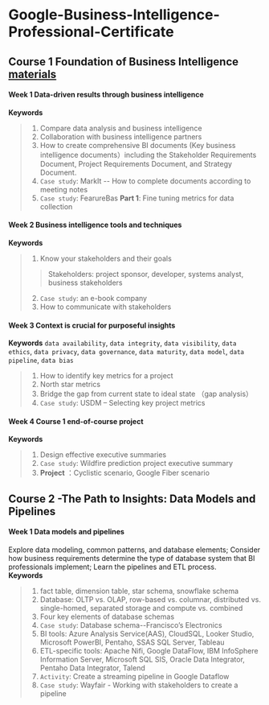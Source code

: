 # Google-Business-Intelligence-Professional-Certificate
## Course 1 Foundation of Business Intelligence [materials](https://github.com/cc59chong/Google-Business-Intelligence-Professional-Certificate/tree/main/Course%201-Foundations%20of%20Business%20Intelligence)
#### Week 1 Data-driven results through business intelligence
**Keywords**
> 1.	Compare data analysis and business intelligence
> 2.	Collaboration with business intelligence partners
> 3.	How to create comprehensive BI documents (Key business intelligence documents）including the Stakeholder Requirements Document, Project Requirements Document, and Strategy Document.
> 4.  `Case study`: MarkIt -- How to complete documents according to meeting notes
> 5.  `Case study`: FearureBas **Part 1**: Fine tuning metrics for data collection
#### Week 2 Business intelligence tools and techniques
**Keywords**
> 1.  Know your stakeholders and their goals
>> Stakeholders: project sponsor, developer, systems analyst, business stakeholders
> 2. `Case study`: an e-book company
> 3.	How to communicate with stakeholders
#### Week 3 Context is crucial for purposeful insights
**Keywords**
`data availability`, `data integrity`, `data visibility`, `data ethics`, `data privacy`, `data governance`, `data maturity`, `data model`, `data pipeline`, `data bias` <br>
> 1.	How to identify key metrics for a project
> 2.	North star metrics
> 3.	Bridge the gap from current state to ideal state （gap analysis）
> 4.	`Case study`: USDM – Selecting key project metrics
#### Week 4 Course 1 end-of-course project
**Keywords**
> 1.	Design effective executive summaries
> 2.  `Case study`: Wildfire prediction project executive summary
> 3.	**Project** ：Cyclistic scenario, Google Fiber scenario
## Course 2 -The Path to Insights: Data Models and Pipelines
#### Week 1 Data models and pipelines
Explore data modeling, common patterns, and database elements; Consider how business requirements determine the type of database system that BI professionals implement; Learn the pipelines and ETL process.<br>
**Keywords**
> 1.	fact table, dimension table, star schema, snowflake schema
> 2.	Database: OLTP vs. OLAP, row-based vs. columnar, distributed vs. single-homed, separated storage and compute vs. combined
> 3.	Four key elements of database schemas
> 4.	`Case study`: Database schema--Francisco’s Electronics
> 5.	BI tools: Azure Analysis Service(AAS), CloudSQL, Looker Studio, Microsoft PowerBI, Pentaho, SSAS SQL Server, Tableau
> 6.	ETL-specific tools: Apache Nifi, Google DataFlow, IBM InfoSphere Information Server, Microsoft SQL SIS, Oracle Data Integrator, Pentaho Data Integrator, Talend
> 7.	`Activity`: Create a streaming pipeline in Google Dataflow
> 8.	`Case study`: Wayfair - Working with stakeholders to create a pipeline
